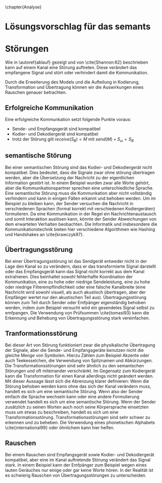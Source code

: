 \chapter{Analyse}
# Lösungsvorschlag für das semants
# Störungen
Wie in \autoref{ablauf} gezeigt und von \cite{Shannon:62} beschrieben kann auf einem Kanal eine Störung auftreten.
Diese verändert das empfangene Signal und stört oder verhindert damit die Kommunikation.

Durch die Erweiterung des Models und die Aufteilung in Kodierung, Transformation und Übertragung können wir die Auswirkungen eines Rauschen genauer betrachten.

## Erfolgreiche Kommunikation
Eine erfolgreiche Kommunkation setzt folgende Punkte voraus:

- Sende- und Empfangsgerät sind kompatibel
- Kodier- und Dekodiergerät sind kompatibel
- trotz der Störung gilt $receive(S_{B}) = M$ mit $send(M) + S_{\omega} = S_B$

## semantische Störung
Bei einer semantischen Störung sind das Kodier- und Dekodiergerät nicht kompatibel.
Dies bedeutet, dass die Signale zwar ohne störung übertragen werden, aber die Übersetzung der Nachricht zu der eigentlichen Information gestört ist.
In einem Beispiel wurden zwar alle Worte gehört, aber die Kommunikationspartner sprechen eine unterschiedliche Sprache.
Eine semantische Störung muss die Kommunkation aber nicht vollständig verhindern und kann in einigen Fällen erkannt und behoben werden.
Um im Beispiel zu bleiben kann, der Sender versuchen die Nachricht in verschiedenen Sprachen (formal korrekt mit verschiedenen Kodiergeräten) formulieren.
Da eine Kommunikation in der Regel ein Nachrichtenaustausch und somit Interaktion auslösen kann, könnte der Sender Abweichungen von dem erwarteten Verhalten beobachten.
Die Informatik und insbesondere die Kommunikationstechnik bieten hier verschiedene Algorithmen wie Hashing und Handshakes an \cite{krawczyk97}.

## Übertragungsstörung
Bei einer Übertragungsstörung ist das Sendgerät entweder nicht in der Lage den Kanal so zu verändern, dass er das transformierte Signal darstellt oder das Empfangsgerät kann das Signal nicht korrekt aus dem Kanal extrahieren.
Dies beinhaltet sowohl fehlerhafte Koordination der Kommunikation, eine zu hohe oder niedrige Sendeleistung, eine zu  hohe oder niedrige Filterempflindlichkeit oder eine falsche Kanalbreite (eine Nachricht wird sowohl visuell, als auch akustisch übertragen, aber der Empfänger wertet nur den akustischen Teil aus).
Übertragungsstörung können zum Teil durch Sender oder Emfpänger eigenständig behoben werden, indem zum Beispiel versucht wird ein gesendetes Signal selbst zu emfpangen.
Die Verwendung von Prüfsummen \cite{tomasi93} kann die Erkennung und Behebung von Übertragungsstörung stark vereinfachen.

## Tranformationsstörung
Bei dieser Art von Störung funktioniert zwar die physikalische Übertragung der Signale, aber die Sende- und Empfangsgeräte benutzen nicht die gleiche Menge von Symbolen.
Hierzu Zählen zum Beispiel Akzente oder auch Teekesselchen, die Verwendung von Spitznamen und Abkürzungen.
Die Transformationsstörungen sind sehr ähnlich zu den semantschen Störungen und oft miteinander verschränkt.
Im Gegensatz zum Kodiergerät kann die Transformation für einen Kanal allerdings nicht geändert werden.
Mit dieser Aussage lässt sich die Abrenzung klarer definieren: Wenn die Störung behoben werden kann ohne das sich der Kanal verändern muss, handelt es sich um eine semantische Störung.
Wenn also der Sender einfach die Sprache wechseln kann oder eine andere Formulierung verwendet handelt es sich um eine semantische Störung.
Wenn der Sender zusätzlich zu seinen Worten auch noch seine Körpersprache einsetzten muss um etwas zu beschreiben, handelt es sich um eine Transformationsstörung.
Transformationsstörungen sind sehr schwer zu erkennen und zu beheben. Die Verwendung eines phonetischen Alphabets \cite{international99} oder öhnlichem kann hier helfen.

## Rauschen
Bei einem Rauschen sind Empfangsgerät sowie Kodier- und Dekodiergerät kompatibel, aber eine im Kanal auftretende Störung verändert das Signal stark.
In einem Beispiel kann der Emfpänger zum Beispiel wegen eines lauten Geräuches nur einige oder gar keine Worte hören.
In der Realität ist es schwierig Rauschen von Übertragungsstörungen zu unterscheiden.

